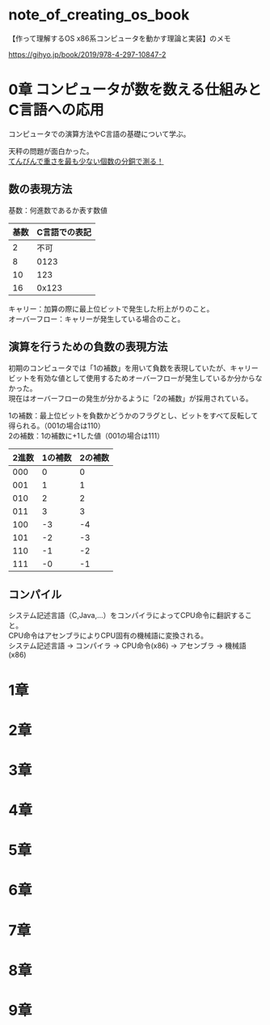 # note_of_creating_os_book
【作って理解するOS x86系コンピュータを動かす理論と実装】のメモ

https://gihyo.jp/book/2019/978-4-297-10847-2

# 0章 コンピュータが数を数える仕組みとC言語への応用
コンピュータでの演算方法やC言語の基礎について学ぶ。

天秤の問題が面白かった。  
[てんびんで重さを最も少ない個数の分銅で測る！](https://www.chugakujuken.com/koushi_blog/sakai/20190705.html)

## 数の表現方法
基数：何進数であるか表す数値

|基数|C言語での表記|
|-|-|
|2|不可|
|8|0123|
|10|123|
|16|0x123|

キャリー：加算の際に最上位ビットで発生した桁上がりのこと。  
オーバーフロー：キャリーが発生している場合のこと。

## 演算を行うための負数の表現方法
初期のコンピュータでは「1の補数」を用いて負数を表現していたが、キャリービットを有効な値として使用するためオーバーフローが発生しているか分からなかった。  
現在はオーバーフローの発生が分かるように「2の補数」が採用されている。

1の補数：最上位ビットを負数かどうかのフラグとし、ビットをすべて反転して得られる。（001の場合は110）  
2の補数：1の補数に+1した値（001の場合は111）

|2進数|1の補数|2の補数|
|-|-|-|
|000|0|0|
|001|1|1|
|010|2|2|
|011|3|3|
|100|-3|-4|
|101|-2|-3|
|110|-1|-2|
|111|-0|-1|

## コンパイル
システム記述言語（C,Java,...）をコンパイラによってCPU命令に翻訳すること。  
CPU命令はアセンブラによりCPU固有の機械語に変換される。  
システム記述言語 -> コンパイラ -> CPU命令(x86) -> アセンブラ -> 機械語(x86)

# 1章
# 2章
# 3章
# 4章
# 5章
# 6章
# 7章
# 8章
# 9章


